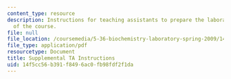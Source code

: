 ```yaml
---
content_type: resource
description: Instructions for teaching assistants to prepare the laboratory activities
  of the course.
file: null
file_location: /coursemedia/5-36-biochemistry-laboratory-spring-2009/14f5cc56b391f8496ac0fb98fdf2f1da_tasesinstn_ocw.pdf
file_type: application/pdf
resourcetype: Document
title: Supplemental TA Instructions
uid: 14f5cc56-b391-f849-6ac0-fb98fdf2f1da
---
```

